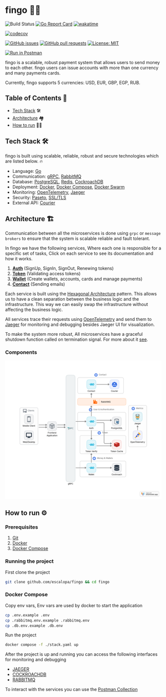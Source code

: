 # fingo 🏦💸

![Build Status](https://github.com/escalopa/fingo/actions/workflows/push.yml/badge.svg)
[![Go Report Card](https://goreportcard.com/badge/github.com/escalopa/fingo)](https://goreportcard.com/report/github.com/escalopa/fingo)
[![wakatime](https://wakatime.com/badge/user/965e81db-2a88-4564-b236-537c4a901130/project/429a1182-b0c0-4de2-9ef9-67246e1b4d21.svg)](https://wakatime.com/badge/user/965e81db-2a88-4564-b236-537c4a901130/project/429a1182-b0c0-4de2-9ef9-67246e1b4d21)

[![codecov](https://codecov.io/github/escalopa/fingo/branch/main/graph/badge.svg?token=1D11YHAJN8)](https://codecov.io/github/escalopa/fingo)

[![GitHub issues](https://img.shields.io/github/issues/escalopa/fingo.svg)](https://github.com/escalopa/fingo/issues)
[![GitHub pull requests](https://img.shields.io/github/issues-pr/escalopa/fingo.svg)](https://github.com/escalopa/fingo/pulls)
[![License: MIT](https://img.shields.io/badge/License-MIT-yellow.svg)](https://opensource.org/licenses/MIT)

[![Run in Postman](https://run.pstmn.io/button.svg)](https://www.postman.com/lively-sunset-417832/workspace/public/collection/64306c0fe41234ba40c9dcec)

fingo is a scalable, robust payment system that allows users to send money to each other. fingo users can issue accounts with more than one currency and many payments cards.

Currently, fingo supports 5 currencies: USD, EUR, GBP, EGP, RUB.

## Table of Contents 📑

  - [Tech Stack](#tech-stack-) 🛠
  - [Architecture](#architecture-) 🏘
  - [How to run](#how-to-run-) 🏃‍♂️

## Tech Stack 🛠

fingo is built using scalable, reliable, robust and secure technologies which are listed below. 🔥

- Language: [Go](https://golang.org/)
- Communication: [gRPC](https://grpc.io/), [RabbitMQ](https://www.rabbitmq.com/)
- Database: [PostgreSQL](https://www.postgresql.org/), [Redis](https://redis.io/), [CockroachDB](https://www.cockroachlabs.com/)
- Deployment: [Docker](https://www.docker.com/), [Docker Compose](https://docs.docker.com/compose/), [Docker Swarm](https://docs.docker.com/engine/swarm/)
- Monitoring: [OpenTelemetry](https://opentelemetry.io/), [Jaeger](https://www.jaegertracing.io/)
- Security: [Paseto](https://paseto.io/), [SSL/TLS](https://en.wikipedia.org/wiki/Transport_Layer_Security)
- External API: [Courier](https://www.courier.com/)


## Architecture 🏗

Communication between all the microservices is done using `grpc` or `message brokers` to
ensure that the system is scalable reliable and fault tolerant.

In fingo we have the following services, Where each one is responsible for a specific set of tasks,
Click on each service to see its documentation and how it works.

1. [**Auth**](./auth) (SignUp, SignIn, SignOut, Renewing tokens)
2. [**Token**](./token) (Validating access tokens)
3. [**Wallet**](./wallet) (Create wallets, accounts, cards  and manage payments)
4. [**Contact**](./contact) (Sending emails)

Each service is built using the [Hexagonal Architecture](https://en.wikipedia.org/wiki/Hexagonal_architecture_(software)) pattern.
This allows us to have a clean separation between the business logic and the infrastructure. This way we can easily swap the infrastructure without affecting the business logic.

All services trace their requests using [OpenTelemetry](https://opentelemetry.io/) and send them to [Jaeger](https://www.jaegertracing.io/) for monitoring and debugging besides Jaeger UI for visualization.

To make the system more robust, All microservices have a graceful shutdown function called on termination signal. For more about it [see](./pkg/global/shutdown.go).

### Components
![Diagram](./docs/fingo.png)

## How to run ⚙️

### Prerequisites

1. [Git](https://git-scm.com/book/en/v2/Getting-Started-Installing-Git)
2. [Docker](https://docs.docker.com/get-docker/)
3. [Docker Compose](https://docs.docker.com/compose/install/)

### Running the project

First clone the project

```bash
git clone github.com/escalopa/fingo && cd fingo
```

### Docker Compose

Copy env vars, Env vars are used by docker to start the application

```bash
cp .env.example .env
cp .rabbitmq.env.example .rabbitmq.env
cp .db.env.example .db.env
```

Run the project

```bash
docker compose -f ./stack.yaml up
```

After the project is up and running you can access the following interfaces for monitoring and debugging

- [JAEGER](http://localhost:16686)
- [COCKROACHDB](http://localhost:8080)
- [RABBITMQ](http://localhost:15672)

To interact with the services you can use the [Postman Collection](https://www.postman.com/lively-sunset-417832/workspace/public/collection/64306c0fe41234ba40c9dcec)
